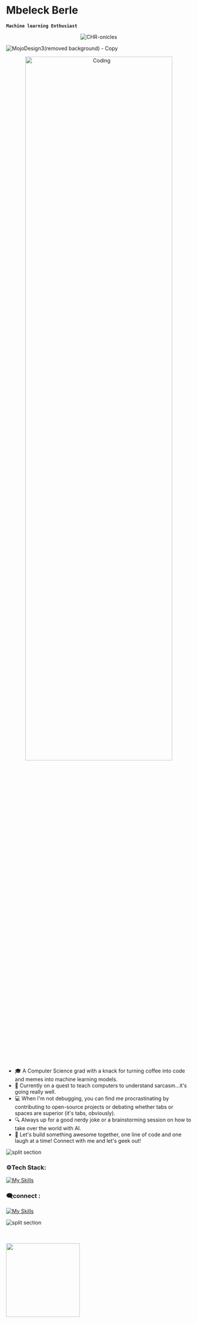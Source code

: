 # Mbeleck Berle
**`Machine learning Enthusiast`**



<p align="center"> <img src="https://komarev.com/ghpvc/?username=MbeleckBerle&label=Profile%20views&color=E0245E&style=flat" alt="CHR-onicles" /> </p>

![MojoDesign3(removed background) - Copy](https://github.com/MbeleckBerle/MbeleckBerle/assets/91129216/83cf9f32-f370-4243-a16f-74348540ab98)

<div style="text-align: center;">
  <img alt="Coding" width="400" height="70%" src="https://gist.githubusercontent.com/vininjr/d29bb07bdadb41e4b0923bc8fa748b1a/raw/88f20c9d749d756be63f22b09f3c4ac570bc5101/programming.gif">
</div>


<ul>
<li> 🎓 A Computer Science grad with a knack for turning coffee into code and memes into machine learning models.</li>
<li> 🧠 Currently on a quest to teach computers to understand sarcasm...it's going really well.</li>
<li> 💻 When I'm not debugging, you can find me procrastinating by contributing to open-source projects or debating whether tabs or spaces are superior (it's tabs, obviously).</li>
<li> 🔍 Always up for a good nerdy joke or a brainstorming session on how to take over the world with AI.</li>
<li> 🚀 Let's build something awesome together, one line of code and one laugh at a time! Connect with me and let's geek out!</li>
</ul>


![split section](https://github.com/user-attachments/assets/4a8b3f90-8837-4a67-bf4e-7d75f90b50b9)
<h3 align="left">⚙Tech Stack:</h3>

[![My Skills](https://skillicons.dev/icons?i=tensorflow,pytorch,python,qt,mysql,sqlite,mongodb,html,css,js,react,nodejs,graphql&theme=dark)](https://skillicons.dev)

<h3>🗨connect :</h3>

[![My Skills](https://skillicons.dev/icons?i=linkedin&theme=dark)](https://www.linkedin.com/in/mbeleck-b-7a9818255/)

![split section](https://github.com/user-attachments/assets/4a8b3f90-8837-4a67-bf4e-7d75f90b50b9)


<div style="display: flex; flex-direction: column;">
    <br/>
    <br />
    <a><img height=200 src="https://github-readme-streak-stats.herokuapp.com/?user=MbeleckBerle&theme=dracula" /></a>
    <br />
</div>



<!-- <img width="500" src="https://metrics.lecoq.io/CHR-onicles" alt="Github Metrics"> -->

